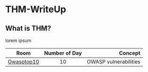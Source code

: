 # THM-WriteUp
## What is THM?
lorem ipsum 


|     Room   | Number of Day   | Concept |
| ------------- |:-------------:| ------------:|
| [Owasptop10](https://github.com/LightFoe/THM-WriteUp/blob/master/Owasptop10/README.md#thmowasptop10-writeup "Owasptop10")| 10 | OWASP vulnerabilities |
